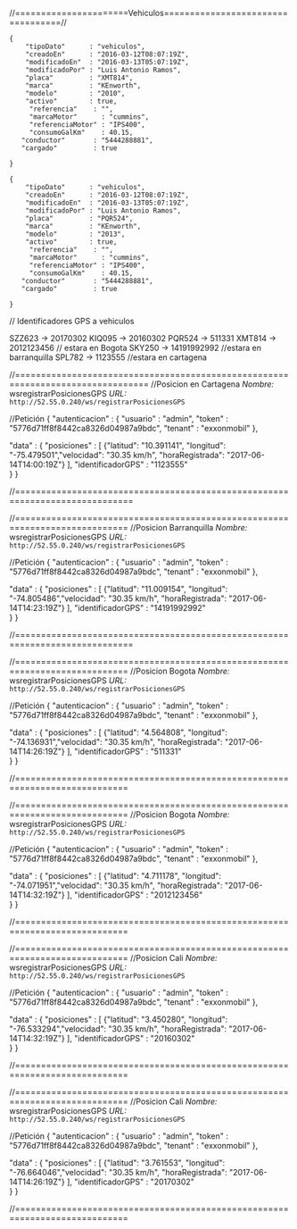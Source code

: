 
//======================Vehiculos==================================//
```
{
    "tipoDato"      : "vehiculos",
    "creadoEn"      : "2016-03-12T08:07:19Z",
    "modificadoEn"  : "2016-03-13T05:07:19Z",
    "modificadoPor" : "Luis Antonio Ramos",
    "placa"         : "XMT814",
    "marca"         : "KEnworth",
    "modelo"        : "2010",
    "activo"        : true,
	 "referencia"    : "",
	 "marcaMotor"      : "cummins",
	 "referenciaMotor" : "IPS400",
	 "consumoGalKm"    : 40.15,
   "conductor"       : "5444288881",
   "cargado"         : true 

}
```
```
{
    "tipoDato"      : "vehiculos",
    "creadoEn"      : "2016-03-12T08:07:19Z",
    "modificadoEn"  : "2016-03-13T05:07:19Z",
    "modificadoPor" : "Luis Antonio Ramos",
    "placa"         : "PQR524",
    "marca"         : "KEnworth",
    "modelo"        : "2013",
    "activo"        : true,
     "referencia"    : "",
     "marcaMotor"      : "cummins",
     "referenciaMotor" : "IPS400",
     "consumoGalKm"    : 40.15,
   "conductor"       : "5444288881",
   "cargado"         : true 

}
```


// Identificadores GPS a vehiculos

SZZ623   -> 20170302
KIQ095   -> 20160302
PQR524   -> 511331
XMT814   -> 2012123456 // estara en  Bogota
SKY250   -> 14191992992 //estara en barranquilla
SPL782   -> 1123555 //estara en cartagena


//================================================================================
//Posicion en Cartagena
*Nombre:* wsregistrarPosicionesGPS
*URL:* `http://52.55.0.240/ws/registrarPosicionesGPS`

//Petición
{
    "autenticacion" : {
        "usuario" : "admin",
       "token" : "5776d71ff8f8442ca8326d04987a9bdc",
       "tenant" : "exxonmobil"
    },

  "data" : {
    "posiciones"            : [
            {"latitud": "10.391141", "longitud": "-75.479501","velocidad": "30.35 km/h", "horaRegistrada":   "2017-06-14T14:00:19Z"}
        ],
    "identificadorGPS"  : "1123555"    
  }
}

//=============================================================================


//============================================================================
//Posicion Barranquilla
*Nombre:* wsregistrarPosicionesGPS
*URL:* `http://52.55.0.240/ws/registrarPosicionesGPS`

//Petición
{
    "autenticacion" : {
        "usuario" : "admin",
       "token" : "5776d71ff8f8442ca8326d04987a9bdc",
       "tenant" : "exxonmobil"
    },

  "data" : {
    "posiciones"            : [
            {"latitud": "11.009154", "longitud": "-74.805486","velocidad": "30.35 km/h", "horaRegistrada":   "2017-06-14T14:23:19Z"}
        ],
    "identificadorGPS"  : "14191992992"    
  }
}

//=============================================================================

//============================================================================
//Posicion Bogota
*Nombre:* wsregistrarPosicionesGPS
*URL:* `http://52.55.0.240/ws/registrarPosicionesGPS`

//Petición
{
    "autenticacion" : {
        "usuario" : "admin",
       "token" : "5776d71ff8f8442ca8326d04987a9bdc",
       "tenant" : "exxonmobil"
    },

  "data" : {
    "posiciones"            : [
            {"latitud": "4.564808", "longitud": "-74.136931","velocidad": "30.35 km/h", "horaRegistrada":   "2017-06-14T14:26:19Z"}
        ],
    "identificadorGPS"  : "511331"    
  }
}


//============================================================================


//============================================================================
//Posicion Bogota
*Nombre:* wsregistrarPosicionesGPS
*URL:* `http://52.55.0.240/ws/registrarPosicionesGPS`

//Petición
{
    "autenticacion" : {
        "usuario" : "admin",
       "token" : "5776d71ff8f8442ca8326d04987a9bdc",
       "tenant" : "exxonmobil"
    },

  "data" : {
    "posiciones"            : [
            {"latitud": "4.711178", "longitud": "-74.071951","velocidad": "30.35 km/h", "horaRegistrada":   "2017-06-14T14:32:19Z"}
        ],
    "identificadorGPS"  : "2012123456"    
  }
}

//============================================================================

//============================================================================
//Posicion Cali
*Nombre:* wsregistrarPosicionesGPS
*URL:* `http://52.55.0.240/ws/registrarPosicionesGPS`

//Petición
{
    "autenticacion" : {
        "usuario" : "admin",
       "token" : "5776d71ff8f8442ca8326d04987a9bdc",
       "tenant" : "exxonmobil"
    },

  "data" : {
    "posiciones"            : [
            {"latitud": "3.450280", "longitud": "-76.533294","velocidad": "30.35 km/h", "horaRegistrada":   "2017-06-14T14:32:19Z"}
        ],
    "identificadorGPS"  : "20160302"    
  }
}

//============================================================================

//============================================================================
//Posicion Cali
*Nombre:* wsregistrarPosicionesGPS
*URL:* `http://52.55.0.240/ws/registrarPosicionesGPS`

//Petición
{
    "autenticacion" : {
        "usuario" : "admin",
       "token" : "5776d71ff8f8442ca8326d04987a9bdc",
       "tenant" : "exxonmobil"
    },

  "data" : {
    "posiciones"            : [
            {"latitud": "3.761553", "longitud": "-76.664046","velocidad": "30.35 km/h", "horaRegistrada":   "2017-06-14T14:26:19Z"}
        ],
    "identificadorGPS"  : "20170302"    
  }
}

//============================================================================
